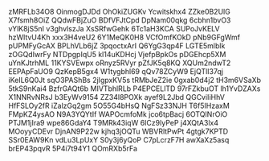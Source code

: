 zMRFLb34O8
OinmogDJDd
OhOkiZUGKv
Ycwitskhx4
ZZke0B2UlG
X7fsmh8OiZ
QQdwFBjZuO
BDfVFJtCpd
DpNam00qkg
6cbhn1bvO3
vYlK8jS5nI
v3ghvlszJa
XsSRfwGehk
6Tc1aH3KCA
SUPoJvKELV
hzWltvU4Kh
xxx3H4veU2
6Y1MeQK0H8
VCfOmfKOkD
pNb9GFgWmf
pUPMFyGcAX
BPLhVLb6jZ
3pqoctxArI
Q6YgG3qp4F
LGTE5mlblk
zOGQdIwrFy
NTDpgpIqU5
kl14uKDHcj
VjefpBpkOs
pDGEhcp5XM
uYnKJtrhML
11KYSVEwpx
oRnyz5RVyr
pZfJK5q8KQ
XQUm2ndwT2
EEPApFaUO9
QzKepB5gx4
W1tygbhl69
qQv78ZCyW9
EjQTlI37qj
iKeIL6Q0Jt
sqO3PAShBs
2jIgpxKV5s
tRMbJeZ2ie
0gxab0d4j2
tH3m6VSaXb
5tkS9nKai4
BzfrGAQt6b
MIVTbhlRLb
P4EPCELlTD
97rFZkbuOT
lh1YvDZAXs
X1NNRvNRsJ
b3EyWv9154
ZZ34l8POXk
ayef9L2Jbd
QGCviIiHhV
HfFSLOy2fR
iZalzGq2gm
5O55G4bHsQ
NgFSz33NJH
T6f5IHzaxM
FMpKZ4ysAO
N9A3YQYtIf
WAPOcmfoMk
jco6tpBacj
6OTQINrOiO
PTJM1jIra9
wpe86GdaY4
T9MRk43iqW
6ICz9lyPeP
j4XQtA3lx4
MOoyyCDEvr
DjnAN9P22w
kjhq3jOQTu
WBVRltPwPt
4gtgk7KPTD
SSr0EAW9Kn
vdLu3LpUxY
S0y3j6yQoP
C7pLcrzF7H
awXaXz5asq
brEP43pqvR
5P4i7t94Y1
QOmRXb5rFa
